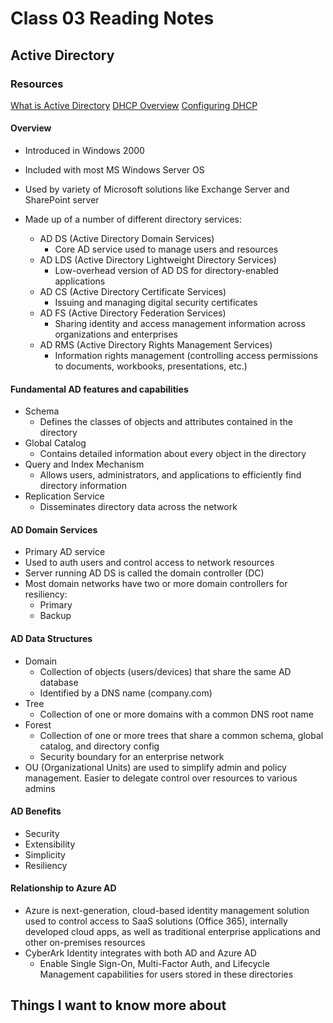 # Class 03 Reading Notes

## Active Directory

### Resources

[What is Active Directory](https://www.cyberark.com/what-is/active-directory/)
[DHCP Overview](https://www.professormesser.com/network-plus/n10-008/n10-008-video/dhcp-overview-n10-008/)
[Configuring DHCP](https://www.professormesser.com/network-plus/n10-008/n10-008-video/configuring-dhcp-n10-008/)

#### Overview

- Introduced in Windows 2000
- Included with most MS Windows Server OS
- Used by variety of Microsoft solutions like Exchange Server and SharePoint server

- Made up of a number of different directory services:
  - AD DS (Active Directory Domain Services)
    - Core AD service used to manage users and resources
  - AD LDS (Active Directory Lightweight Directory Services)
    - Low-overhead version of AD DS for directory-enabled applications
  - AD CS (Active Directory Certificate Services)
    - Issuing and managing digital security certificates
  - AD FS (Active Directory Federation Services)
    - Sharing identity and access management information across organizations and enterprises
  - AD RMS (Active Directory Rights Management Services)
    - Information rights management (controlling access permissions to documents, workbooks, presentations, etc.)

#### Fundamental AD features and capabilities

- Schema
  - Defines the classes of objects and attributes contained in the directory
- Global Catalog
  - Contains detailed information about every object in the directory
- Query and Index Mechanism
  - Allows users, administrators, and applications to efficiently find directory information
- Replication Service
  - Disseminates directory data across the network

#### AD Domain Services

- Primary AD service
- Used to auth users and control access to network resources
- Server running AD DS is called the domain controller (DC)
- Most domain networks have two or more domain controllers for resiliency:
  - Primary
  - Backup

#### AD Data Structures

- Domain
  - Collection of objects (users/devices) that share the same AD database
  - Identified by a DNS name (company.com)
- Tree
  - Collection of one or more domains with a common DNS root name
- Forest
  - Collection of one or more trees that share a common schema, global catalog, and directory config
  - Security boundary for an enterprise network
- OU (Organizational Units) are used to simplify admin and policy management. Easier to delegate control over resources to various admins

#### AD Benefits

- Security
- Extensibility
- Simplicity
- Resiliency

#### Relationship to Azure AD

- Azure is next-generation, cloud-based identity management solution used to control access to SaaS solutions (Office 365), internally developed cloud apps, as well as traditional enterprise applications and other on-premises resources
- CyberArk Identity integrates with both AD and Azure AD
  - Enable Single Sign-On, Multi-Factor Auth, and Lifecycle Management capabilities for users stored in these directories

## Things I want to know more about
